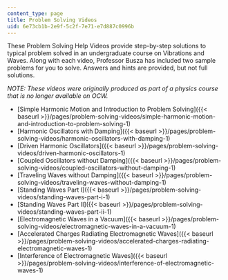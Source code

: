 ```yaml
---
content_type: page
title: Problem Solving Videos
uid: 6e73cb1b-2e9f-5c2f-7e71-e7d887c0996b
---
```


These Problem Solving Help Videos provide step-by-step solutions to typical problem solved in an undergraduate course on Vibrations and Waves. Along with each video, Professor Busza has included two sample problems for you to solve. Answers and hints are provided, but not full solutions.

_NOTE: These videos were originally produced as part of a physics course that is no longer available on OCW._

*   [Simple Harmonic Motion and Introduction to Problem Solving]({{< baseurl >}}/pages/problem-solving-videos/simple-harmonic-motion-and-introduction-to-problem-solving-1)
*   [Harmonic Oscillators with Damping]({{< baseurl >}}/pages/problem-solving-videos/harmonic-oscillators-with-damping-1)
*   [Driven Harmonic Oscillators]({{< baseurl >}}/pages/problem-solving-videos/driven-harmonic-oscillators-1)
*   [Coupled Oscillators without Damping]({{< baseurl >}}/pages/problem-solving-videos/coupled-oscillators-without-damping-1)
*   [Traveling Waves without Damping]({{< baseurl >}}/pages/problem-solving-videos/traveling-waves-without-damping-1)
*   [Standing Waves Part I]({{< baseurl >}}/pages/problem-solving-videos/standing-waves-part-i-1)
*   [Standing Waves Part II]({{< baseurl >}}/pages/problem-solving-videos/standing-waves-part-ii-1)
*   [Electromagnetic Waves in a Vacuum]({{< baseurl >}}/pages/problem-solving-videos/electromagnetic-waves-in-a-vacuum-1)
*   [Accelerated Charges Radiating Electromagnetic Waves]({{< baseurl >}}/pages/problem-solving-videos/accelerated-charges-radiating-electromagnetic-waves-1)
*   [Interference of Electromagnetic Waves]({{< baseurl >}}/pages/problem-solving-videos/interference-of-electromagnetic-waves-1)
